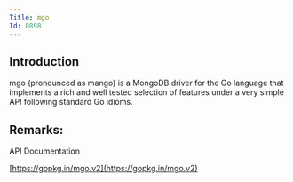 ```yaml
---
Title: mgo
Id: 8898
---
```

## Introduction

mgo (pronounced as mango) is a MongoDB driver for the Go language that implements a rich and well tested selection of features under a very simple API following standard Go idioms.

## Remarks:
API Documentation

[https://gopkg.in/mgo.v2](https://gopkg.in/mgo.v2)
